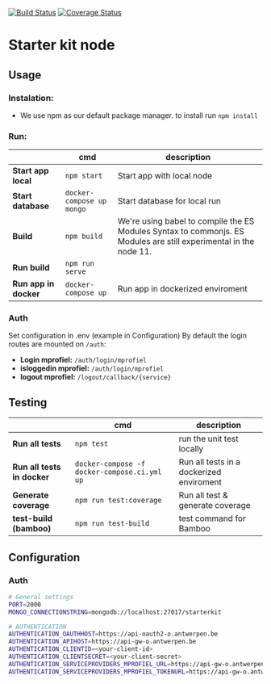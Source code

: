 [![Build Status](https://travis-ci.org/vademo/starter-kit_app_nodejs.svg?branch=master)](https://travis-ci.org/vademo/starter-kit_app_nodejs)
[![Coverage Status](https://coveralls.io/repos/github/vademo/starter-kit_app_nodejs/badge.svg?branch=master)](https://coveralls.io/github/vademo/starter-kit_app_nodejs?branch=master)
# Starter kit node

## Usage
### Instalation:
- We use npm as our default package manager. to install run `npm install`

### Run:
|                       | cmd                       | description |
| --------------------- | ------------------------- |---|
| **Start app local**   | `npm start`               | Start app with local node|
| **Start database**    | `docker-compose up mongo` | Start database for local run |
| **Build**             | `npm build`               | We're using babel to compile the ES Modules Syntax to commonjs. ES Modules are still experimental in the node 11. |
| **Run build**         | `npm run serve`           | |
| **Run app in docker** | `docker-compose up`       | Run app in dockerized enviroment |

### Auth
Set configuration in .env (example in Configuration)
By default the login routes are mounted on `/auth`:

 - **Login mprofiel:** 			`/auth/login/mprofiel`
 - **isloggedin mprofiel:**  	`/auth/login/mprofiel`
 - **logout mprofiel:** 		`/logout/callback/{service}`

## Testing

|                               |  cmd                                          |  description |
| ----------------------------- | --------------------------------------------- | --- |
| **Run all tests**             | `npm test`                                    | run the unit test locally|
| **Run all tests in docker**   | `docker-compose -f docker-compose.ci.yml up`  | Run all tests in a dockerized enviroment |
| **Generate coverage**         | `npm run test:coverage`                       | Run all test & generate coverage |
| **test-build (bamboo)**       | `npm run test-build`                          | test command for Bamboo|
## Configuration

### Auth

```bash
# General settings
PORT=2000
MONGO_CONNECTIONSTRING=mongodb://localhost:27017/starterkit

# AUTHENTICATION
AUTHENTICATION_OAUTHHOST=https://api-oauth2-o.antwerpen.be
AUTHENTICATION_APIHOST=https://api-gw-o.antwerpen.be
AUTHENTICATION_CLIENTID=<your-client-id>
AUTHENTICATION_CLIENTSECRET=<your-client-secret>
AUTHENTICATION_SERVICEPROVIDERS_MPROFIEL_URL=https://api-gw-o.antwerpen.be/astad/mprofiel/v1/me
AUTHENTICATION_SERVICEPROVIDERS_MPROFIEL_TOKENURL=https://api-gw-o.antwerpen.be/astad/mprofiel/v1/oauth2/token

```
	